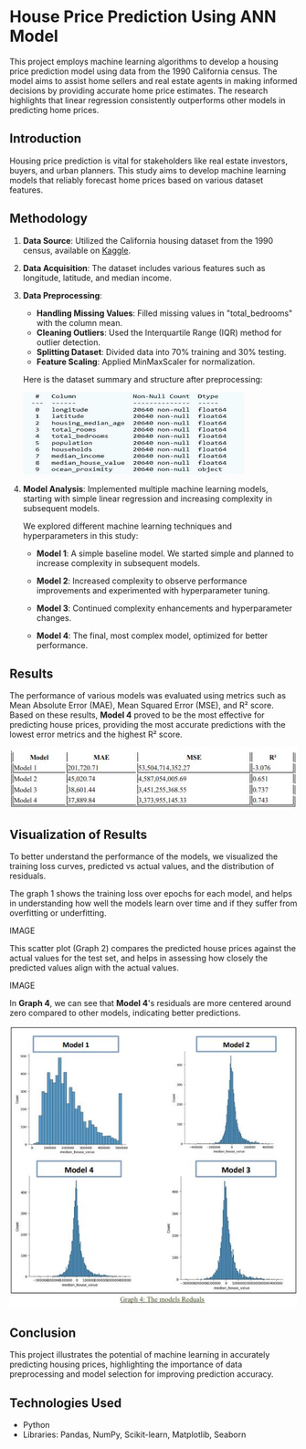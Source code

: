 # House Price Prediction Using ANN Model

This project employs machine learning algorithms to develop a housing price prediction model using data from the 1990 California census. The model aims to assist home sellers and real estate agents in making informed decisions by providing accurate home price estimates. The research highlights that linear regression consistently outperforms other models in predicting home prices.

## Introduction
Housing price prediction is vital for stakeholders like real estate investors, buyers, and urban planners. This study aims to develop machine learning models that reliably forecast home prices based on various dataset features.

## Methodology
1. **Data Source**: Utilized the California housing dataset from the 1990 census, available on [Kaggle](https://www.kaggle.com/datasets/camnugent/californiahousing-prices).
2. **Data Acquisition**: The dataset includes various features such as longitude, latitude, and median income.
3. **Data Preprocessing**:
   - **Handling Missing Values**: Filled missing values in "total_bedrooms" with the column mean.
   - **Cleaning Outliers**: Used the Interquartile Range (IQR) method for outlier detection.
   - **Splitting Dataset**: Divided data into 70% training and 30% testing.
   - **Feature Scaling**: Applied MinMaxScaler for normalization.

   Here is the dataset summary and structure after preprocessing:

   ![Dataset Summary](Assets/Images/Dataset%20Summary%20after%20preprocessing.JPG)

4. **Model Analysis**: Implemented multiple machine learning models, starting with simple linear regression and increasing complexity in subsequent models.

   We explored different machine learning techniques and hyperparameters in this study:
   
   - **Model 1**: A simple baseline model. We started simple and planned to increase complexity in subsequent models.
   
   - **Model 2**: Increased complexity to observe performance improvements and experimented with hyperparameter tuning.
   
   - **Model 3**: Continued complexity enhancements and hyperparameter changes.
   
   - **Model 4**: The final, most complex model, optimized for better performance.

## Results
The performance of various models was evaluated using metrics such as Mean Absolute Error (MAE), Mean Squared Error (MSE), and R² score. Based on these results, **Model 4** proved to be the most effective for predicting house prices, providing the most accurate predictions with the lowest error metrics and the highest R² score.

   ![Model Comparisons](Assets/Images/Models.JPG)

## Visualization of Results
To better understand the performance of the models, we visualized the training loss curves, predicted vs actual values, and the distribution of residuals.

The graph 1 shows the training loss over epochs for each model, and helps in understanding how well the
models learn over time and if they suffer from overfitting or underfitting.

IMAGE


This scatter plot (Graph 2) compares the predicted house prices against the actual values for the test set, and helps in assessing how closely the predicted values align with the actual values.

IMAGE 


In **Graph 4**, we can see that **Model 4**'s residuals are more centered around zero compared to other models, indicating better predictions.

   ![Model Residuals](Assets/Images/The%20Models%20Reduals.JPG)

## Conclusion
This project illustrates the potential of machine learning in accurately predicting housing prices, highlighting the importance of data preprocessing and model selection for improving prediction accuracy.

## Technologies Used
- Python
- Libraries: Pandas, NumPy, Scikit-learn, Matplotlib, Seaborn
